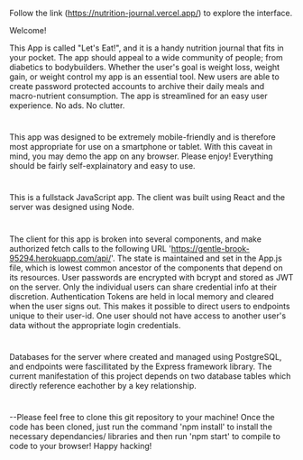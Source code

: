 
Follow the link (https://nutrition-journal.vercel.app/) to explore the interface.

Welcome!

This App is called "Let's Eat!", and it is a handy nutrition journal that fits in your pocket. The app should appeal to a wide community of people; from diabetics to bodybuilders. Whether the user's goal is weight loss, weight gain, or weight control my app is an essential tool. New users are able to create password protected accounts to archive their daily meals and macro-nutrient consumption. The app is streamlined for an easy user experience. No ads. No clutter.
#
This app was designed to be extremely mobile-friendly and is therefore most appropriate for use on a smartphone or tablet. With this caveat in mind, you may demo the app on any browser. Please enjoy! Everything should be fairly self-explainatory and easy to use. 
#
#
This is a fullstack JavaScript app. The client was built using React and the server was designed using Node. 
#
The client for this app is broken into several components, and make authorized fetch calls to the following URL 'https://gentle-brook-95294.herokuapp.com/api/'. The state is maintained and set in the App.js file, which is lowest common ancestor of the components that depend on its resources. User passwords are encrypted with bcrypt and stored as JWT on the server. Only the individual users can share credential info at their discretion. Authentication Tokens are held in local memory and cleared when the user signs out. This makes it possible to direct users to endpoints unique to their user-id. One user should not have access to another user's data without the appropriate login credentials.
#
Databases for the server where created and managed using PostgreSQL, and endpoints were fascillitated by the Express framework library. The current manifestation of this project depends on two database tables which directly reference eachother by a key relationship. 
#
#
#

#
--Please feel free to clone this git repository to your machine! Once the code has been cloned, just run the command 'npm install' to install the necessary dependancies/ libraries and then run 'npm start' to compile to code to your browser! Happy hacking!

